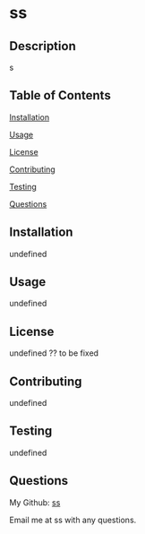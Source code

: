 
  # ss
  ## Description
  s
  ## Table of Contents
  [Installation](#installation)

  [Usage](#usage)

  [License](#license)

  [Contributing](#contributing)

  [Testing](#testing)

  [Questions](#questions)


  ## Installation
  undefined


  ## Usage
  undefined

  
  ## License 
  undefined ?? to be fixed
  

  ## Contributing
  undefined
  

  ## Testing
  undefined
  

  ## Questions
  My Github: [ss](https://github.com/ss?tab=repositories)

  Email me at ss with any questions.
  